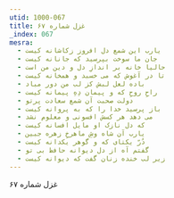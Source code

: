 ```yaml
---
utid: 1000-067
title: غزل شماره ۶۷
_index: 067
mesra:
  - یارب این شمع دل افروز زکاشانه کیست
  - جان ما سوخت بپرسید که جانانه کیست
  - حالیا خانه بر اندازِ دل و دین من است
  - تا در آغوش که می خسبد و همخانه کیست
  - باده لعل لبش کز لب من دور مباد
  - راحِ روحِ که و پیمان دِهِ پیمانه کیست
  - دولت صحبت آن شمع سعادت پرتو
  - باز پرسید خدا را که به پروانه کیست
  - می دهد هر کسش افسونی و معلوم نشد
  - که دل نازک او مایل افسانه کیست
  - یارب آن شاه وشِ ماهرخِ زهره جبین
  - دُرّ یکتای که و گوهر یکدانه کیست
  - گفتم آه از دل دیوانه حافظ بی تو
  - زیر لب خنده زنان گفت که دیوانه کیست
---
```

غزل شماره ۶۷
